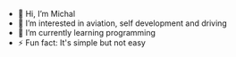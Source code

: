 - 👋 Hi, I’m Michal
- 👀 I’m interested in aviation, self development and driving
- 🌱 I’m currently learning programming
- ⚡ Fun fact: It's simple but not easy
